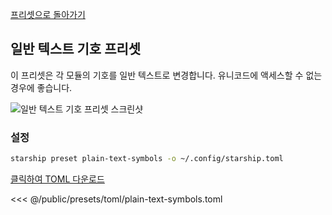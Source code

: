 [프리셋으로 돌아가기](./#plain-text-symbols)

## 일반 텍스트 기호 프리셋

이 프리셋은 각 모듈의 기호를 일반 텍스트로 변경합니다. 유니코드에 액세스할 수 없는 경우에 좋습니다.

![일반 텍스트 기호 프리셋 스크린샷](/presets/img/plain-text-symbols.png)

### 설정

```sh
starship preset plain-text-symbols -o ~/.config/starship.toml
```

[클릭하여 TOML 다운로드](/presets/toml/plain-text-symbols.toml)

<<< @/public/presets/toml/plain-text-symbols.toml